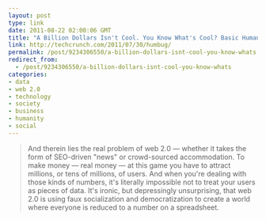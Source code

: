 ```yaml
---
layout: post
type: link
date: 2011-08-22 02:00:06 GMT
title: "A Billion Dollars Isn't Cool. You Know What's Cool? Basic Human Decency"
link: http://techcrunch.com/2011/07/30/humbug/
permalink: /post/9234306550/a-billion-dollars-isnt-cool-you-know-whats
redirect_from: 
  - /post/9234306550/a-billion-dollars-isnt-cool-you-know-whats
categories:
- data
- web 2.0
- technology
- society
- business
- humanity
- social
---
```

<blockquote>And therein lies the real problem of web 2.0 — whether it takes the form of SEO-driven "news" or crowd-sourced accommodation. To make money — real money — at this game you have to attract millions, or tens of millions, of users. And when you're dealing with those kinds of numbers, it's literally impossible not to treat your users as pieces of data. It's ironic, but depressingly unsurprising, that web 2.0 is using faux socialization and democratization to create a world where everyone is reduced to a number on a spreadsheet.</blockquote>